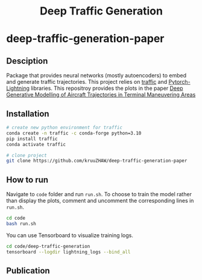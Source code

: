 <div align="center">    
 
# Deep Traffic Generation
<!--
[![Paper](http://img.shields.io/badge/paper-arxiv.1001.2234-B31B1B.svg)](https://www.nature.com/articles/nature14539)
[![Conference](http://img.shields.io/badge/NeurIPS-2019-4b44ce.svg)](https://papers.nips.cc/book/advances-in-neural-information-processing-systems-31-2018)
[![Conference](http://img.shields.io/badge/ICLR-2019-4b44ce.svg)](https://papers.nips.cc/book/advances-in-neural-information-processing-systems-31-2018)
[![Conference](http://img.shields.io/badge/AnyConference-year-4b44ce.svg)](https://papers.nips.cc/book/advances-in-neural-information-processing-systems-31-2018)  

ARXIV   
[![Paper](http://img.shields.io/badge/arxiv-math.co:1480.1111-B31B1B.svg)](https://www.nature.com/articles/nature14539)

![CI testing](https://github.com/PyTorchLightning/deep-learning-project-template/workflows/CI%20testing/badge.svg?branch=master&event=push)
-->

<!--  
Conference   
-->   
</div>

# deep-traffic-generation-paper

## Desciption
Package that provides neural networks (mostly autoencoders) to embed and generate traffic trajectories. This project relies on [traffic](https://traffic-viz.github.io/) and [Pytorch-Lightning](https://www.pytorchlightning.ai/) libraries. This repositroy provides the plots in the paper [Deep Generative Modelling of Aircraft Trajectories in Terminal Maneuvering Areas](https://papers.ssrn.com/sol3/papers.cfm?abstract_id=4254106)

## Installation
```bash
# create new python environment for traffic
conda create -n traffic -c conda-forge python=3.10
pip install traffic
conda activate traffic

# clone project   
git clone https://github.com/kruuZHAW/deep-traffic-generation-paper
```

## How to run 
 Navigate to `code` folder and run `run.sh`. To choose to train the model rather than display the plots, comment and uncomment the corresponding lines in `run.sh`.   
 
 ```bash
cd code
bash run.sh
```

You can use Tensorboard to visualize training logs.

```bash
cd code/deep-traffic-generation
tensorboard --logdir lightning_logs --bind_all
```

## Publication
